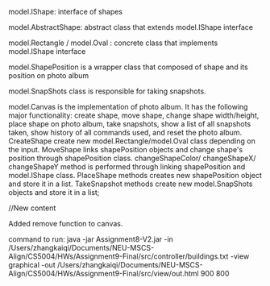 model.IShape: interface of shapes

model.AbstractShape: abstract class that extends model.IShape interface

model.Rectangle / model.Oval : concrete class that implements model.IShape interface

model.ShapePosition is a wrapper class that composed of shape and its position on photo album

model.SnapShots class is responsible for taking snapshots.

model.Canvas is the implementation of photo album. It has the following major functionality: create shape, 
move shape, change shape width/height, place shape on photo album, take snapshots, show a list of all snapshots taken,
show history of all commands used, and reset the photo album. CreateShape create new model.Rectangle/model.Oval class depending on the input.
MoveShape links shapePosition objects and change shape's position through shapePosition class. 
changeShapeColor/ changeShapeX/ changeShapeY method is performed through linking shapePosition 
and model.IShape class. PlaceShape methods creates new shapePosition object and store it in a list. 
TakeSnapshot methods create new model.SnapShots objects and store it in a list;



//New content

Added remove function to canvas. 


command to run:
java -jar Assignment8-V2.jar -in /Users/zhangkaiqi/Documents/NEU-MSCS-Align/CS5004/HWs/Assignment9-Final/src/controller/buildings.txt -view graphical -out /Users/zhangkaiqi/Documents/NEU-MSCS-Align/CS5004/HWs/Assignment9-Final/src/view/out.html 900 800
